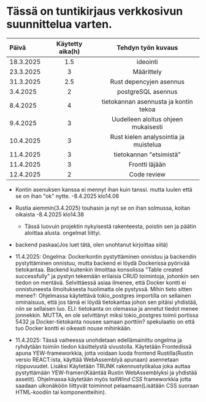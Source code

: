 # Tässä on tuntikirjaus verkkosivun suunnittelua varten.

| Päivä         | Käytetty aika(h) |  Tehdyn työn kuvaus        |
| :---          | :-----------:    | :----------------:         |
| 18.3.2025     |  1.5             | ideointi                   |
| 23.3.2025     |  3               | Määrittely                 |
| 31.3.2025     |  2.5             | Rust depencyjen asennus    |
| 3.4.2025      |  2               | postgreSQL asennus         |
| 8.4.2025      |  4               | tietokannan asennusta ja kontin tekoa |
| 9.4.2025      |  3               | Uudelleen aloitus ohjeen mukaisesti |
| 10.4.2025     |  3               | Rust kielen analysointia ja muistelua |
| 11.4.2025     |  3               | tietokannan "etsimistä" |
| 11.4.2025     |  3               | Frontti läjään |
| 12.4.2025     |  2               | Code review |

- Kontin asenuksen kanssa ei mennyt ihan kuin tanssi. mutta luulen että se on ihan "ok" nytte. -8.4.2025 klo14.06
- Rustia aiemmin(3.4.2025) touhasin ja nyt se on ihan solmussa, koitan oikaista -8.4.2025 klo14.38
    - Tässä luovuin projektin nykyisestä rakenteesta, poistin sen ja päätin aloittaa alusta. ongelmat liittyi.

- backend paskaa(Jos luet tätä, olen unohtanut kirjoittaa siitä)
- 11.4.2025: Ongelma: Dockerkontin pystyttäminen onnistuu ja backendin pystyttäminen onnistuu, mutta backend ei löydä Dockerissa pyörivää tietokantaa. Backend kuitenkin ilmoittaa konsolissa "Table created successfully" ja pystyn tekemään erilaisia CRUD toimintoja, johonkin sen tiedon on mentävä. Selvittäessä asiaa ilmenee, että Docker kontti ei onnistuneesta ilmoituksesta huolimatta ole pystyssä. Mihin tieto sitten menee?: Ohjelmassa käytettävä tokio_postgres importilla on sellainen ominaisuus, että jos tämä ei löydä tietokantaa johon sen pitäisi yhdistää, niin se sellaisen luo. ELI: tietokanta on olemassa ja annetut tiedot menee jonnekkin. MUTTA, en ole selvittänyt miksi tokio_postgres toimii portissa 5432 ja Docker-tietokanta nousee samaan porttiin? spekulaatio on että tuo Docker kontti ei oikeasti nouse mihinkään.
- 11.4.2025: Tässä vaiheessa unohdetaan edellämainittu ongelma ja ryhdytään toimiin tiedon käsittelystä sivustolla. Käytetään Frontedissä apuna YEW-frameworkkia, jotta voidaan luoda frontend Rustilla(Rustin versio REACT:ista, käyttää WebAssemblyä apunaan) asennetaan riippuvuudet. Lisäksi Käytetään TRUNK rakennustyökalua joka auttaa pystyttämään YEW-framen(Kääntää Rustin WebAssemblyksi ja yhdistää assetit). Ohjelmassa käytetään myös *tailWind CSS* frameworkkia jotta saadaan ulkonäköön liittyvät toiminnot pelaamaan(Lisätään CSS suoraan HTML-koodiin tai komponentteihin). 


